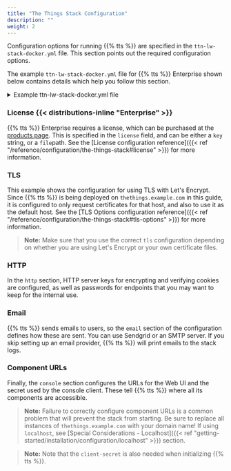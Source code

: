 ```yaml
---
title: "The Things Stack Configuration"
description: ""
weight: 2
---
```


Configuration options for running {{% tts %}} are specified in the `ttn-lw-stack-docker.yml` file. This section points out the required configuration options.

<!--more-->

The example `ttn-lw-stack-docker.yml` file for {{% tts %}} Enterprise shown below contains details which help you follow this section.

<details><summary>Example ttn-lw-stack-docker.yml file</summary>
{{< highlight yaml "linenos=table" >}}
{{< readfile path="/content/getting-started/installation/configuration/ttn-lw-stack-docker-enterprise.yml" >}}
{{< /highlight >}}</details>

### License {{< distributions-inline "Enterprise" >}}

{{% tts %}} Enterprise requires a license, which can be purchased at the [products page](https://thethingsindustries.com/technology/pricing). This is specified in the `license` field, and can be either a `key` string, or a `file`path. See the [License configuration reference]({{< ref "/reference/configuration/the-things-stack#license" >}}) for more information.

### TLS

This example shows the configuration for using TLS with Let's Encrypt. Since {{% tts %}} is being deployed on
`thethings.example.com` in this guide, it is configured to only request certificates for that
host, and also to use it as the default host. See the [TLS Options configuration reference]({{< ref "/reference/configuration/the-things-stack#tls-options" >}}) for more information.

>**Note:** Make sure that you use the correct `tls` configuration depending on whether you are using Let's Encrypt or your own certificate files.

### HTTP

In the `http` section, HTTP server keys for encrypting and verifying cookies are configured, as well
as passwords for endpoints that you may want to keep for the internal use.

### Email

{{% tts %}} sends emails to users, so the `email` section of the configuration defines how these are sent.
You can use Sendgrid or an SMTP server. If you skip setting up an email provider,
{{% tts %}} will print emails to the stack logs.

### Component URLs

Finally, the `console` section configures the URLs for the Web UI and the secret used
by the console client. These tell {{% tts %}} where all its components are accessible.

>**Note:** Failure to correctly configure component URLs is a common problem that will prevent the stack from starting. Be sure to replace all instances of `thethings.example.com` with your domain name! If using `localhost`, see [Special Considerations - Localhost]({{< ref "getting-started/installation/configuration/localhost" >}}) section.

>**Note:** Note that the `client-secret` is also needed when initializing {{% tts %}}.
